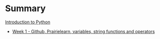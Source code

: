 # Summary

[Introduction to Python](./index.md)

- [Week 1 - Github, Prairielearn, variables, string functions and operators](./week1/index.md)
<!-- Tentative
- [Week 2 - Input, Casting, Lists, Sets and Dictionaries](./week2/index.md)
- [Week 3 - Control Statements and Functions](./week3/index.md)
- [Week 4 - File I/O](./week4/index.md)
- [Week 5 – Object Oriented Programming, and Classes](./week5/index.md)
-->